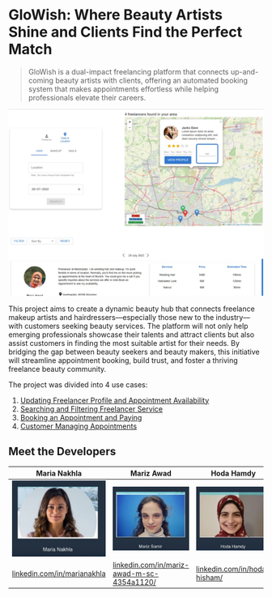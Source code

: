 # GloWish: Where Beauty Artists Shine and Clients Find the Perfect Match
> GloWish is a dual-impact freelancing platform that connects up-and-coming beauty artists with clients, offering an automated booking system that makes appointments effortless while helping professionals elevate their careers.


![search-freelancer-view](images/search-freelancer-view.jpg)

This project aims to create a dynamic beauty hub that connects freelance makeup artists and hairdressers—especially those new to the industry—with customers seeking beauty services. The platform will not only help emerging professionals showcase their talents and attract clients but also assist customers in finding the most suitable artist for their needs. By bridging the gap between beauty seekers and beauty makers, this initiative will streamline appointment booking, build trust, and foster a thriving freelance beauty community.

The project was divided into 4 use cases:
1. [Updating Freelancer Profile and Appointment Availability](use_case1.md#use-case-1-updating-freelancer-profile-and-appointment-availability)
2. [Searching and Filtering Freelancer Service](use_case2.md#use-case-2-searching-and-filtering-freelancer-service)
3. [Booking an Appointment and Paying](use_case3.md#use-case-3-booking-an-appointment-and-paying)
4. [Customer Managing Appointments](use_case4.md#use-case-4-customer-managing-appointments)

## Meet the Developers
| Maria Nakhla | Mariz Awad | Hoda Hamdy |
|---------|---------|---------|
| ![dev1](images/maria-nakhla.jpg) | ![alt text](images/mariz-awad.jpg) | ![alt text](images/hoda-hamdy.jpg) | 
| [linkedin.com/in/marianakhla](https://www.linkedin.com/in/marianakhla/)  | [linkedin.com/in/mariz-awad-m-sc-4354a1120/](https://www.linkedin.com/in/mariz-awad-m-sc-4354a1120/) | [linkedin.com/in/hoda-hisham/](https://www.linkedin.com/in/hoda-hisham/) |

